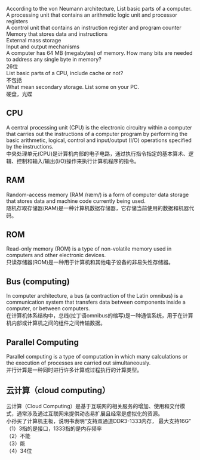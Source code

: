 According to the von Neumann architecture, List basic parts of a computer.  
A processing unit that contains an arithmetic logic unit and processor registers  
A control unit that contains an instruction register and program counter  
Memory that stores data and instructions  
External mass storage  
Input and output mechanisms  
A computer has 64 MB (megabytes) of memory. How many bits are needed to address any single byte in memory?  
26位  
List basic parts of a CPU, include cache or not?  
不包括  
What mean secondary storage. List some on your PC.  
硬盘，光碟  
## CPU  
A central processing unit (CPU) is the electronic circuitry within a computer that carries out the instructions of a computer program by performing the basic arithmetic, logical, control and input/output (I/O) operations specified by the instructions.  
中央处理单元(CPU)是计算机内部的电子电路，通过执行指令指定的基本算术、逻辑、控制和输入/输出(I/O)操作来执行计算机程序的指令。
## RAM
Random-access memory (RAM /ræm/) is a form of computer data storage that stores data and machine code currently being used.  
随机存取存储器(RAM)是一种计算机数据存储器，它存储当前使用的数据和机器代码。
## ROM
Read-only memory (ROM) is a type of non-volatile memory used in computers and other electronic devices.  
只读存储器(ROM)是一种用于计算机和其他电子设备的非易失性存储器。
## Bus (computing)
In computer architecture, a bus (a contraction of the Latin omnibus) is a communication system that transfers data between components inside a computer, or between computers.  
在计算机体系结构中，总线(拉丁语omnibus的缩写)是一种通信系统，用于在计算机内部或计算机之间的组件之间传输数据。
## Parallel Computing
Parallel computing is a type of computation in which many calculations or the execution of processes are carried out simultaneously.  
并行计算是一种同时进行许多计算或过程执行的计算类型。
## 云计算（cloud computing）
云计算（Cloud Computing）是基于互联网的相关服务的增加、使用和交付模式，通常涉及通过互联网来提供动态易扩展且经常是虚拟化的资源。  
小孙买了计算机主板，说明书表明“支持双通道DDR3-1333内存， 最大支持16G”   
（1）3指的是接口，1333指的是内存频率  
（2）不能  
（3）能  
（4）34位